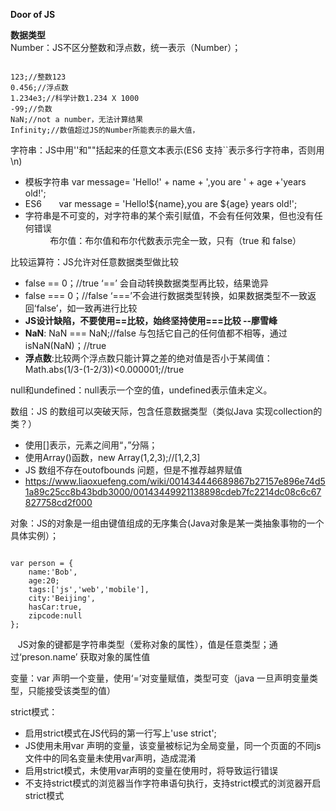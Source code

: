 <b>Door of JS</b>

<b>数据类型</b>    
Number：JS不区分整数和浮点数，统一表示（Number）；
<pre><code>
123;//整数123
0.456;//浮点数
1.234e3;//科学计数1.234 X 1000
-99;//负数
NaN;//not a number，无法计算结果
Infinity;//数值超过JS的Number所能表示的最大值，
</code></pre>

字符串：JS中用''和""括起来的任意文本表示(ES6 支持``表示多行字符串，否则用\n)       
* 模板字符串  var message= 'Hello!' + name + ',you are ' + age +'years old!';        
* ES6        var message = 'Hello!${name},you are ${age} years old!';    
* 字符串是不可变的，对字符串的某个索引赋值，不会有任何效果，但也没有任何错误    
          
布尔值：布尔值和布尔代数表示完全一致，只有（true 和 false）     

比较运算符：JS允许对任意数据类型做比较           
* false == 0；//true  ‘==’ 会自动转换数据类型再比较，结果诡异          
* false === 0；//false ‘===’不会进行数据类型转换，如果数据类型不一致返回‘false’，如一致再进行比较    
* <b>JS设计缺陷，不要使用==比较，始终坚持使用===比较 --廖雪峰</b>      
* <b>NaN</b>:   NaN === NaN;//false 与包括它自己的任何值都不相等，通过isNaN(NaN)；//true     
* <b>浮点数</b>:比较两个浮点数只能计算之差的绝对值是否小于某阈值：Math.abs(1/3-(1-2/3))<0.000001;//true    

null和undefined：null表示一个空的值，undefined表示值未定义。

数组：JS 的数组可以突破天际，包含任意数据类型（类似Java 实现collection的类？）
* 使用[]表示，元素之间用“，”分隔；    
* 使用Array()函数，new Array(1,2,3);//[1,2,3]
* JS 数组不存在outofbounds 问题，但是不推荐越界赋值    
* <url>https://www.liaoxuefeng.com/wiki/001434446689867b27157e896e74d51a89c25cc8b43bdb3000/00143449921138898cdeb7fc2214dc08c6c67827758cd2f000</url>

对象：JS的对象是一组由键值组成的无序集合(Java对象是某一类抽象事物的一个具体实例）；
<pre><code>
var person = {
    name:'Bob',
    age:20;
    tags:['js','web','mobile'],
    city:'Beijing',
    hasCar:true,
    zipcode:null
};
</code></pre>
    JS对象的键都是字符串类型（爱称对象的属性），值是任意类型；通过‘preson.name’ 获取对象的属性值
 
变量：var 声明一个变量，使用‘=’对变量赋值，类型可变（java 一旦声明变量类型，只能接受该类型的值）

strict模式：
* 启用strict模式在JS代码的第一行写上'use strict';
* JS使用未用var 声明的变量，该变量被标记为全局变量，同一个页面的不同js文件中的同名变量未使用var声明，造成混淆    
* 启用strict模式，未使用var声明的变量在使用时，将导致运行错误      
* 不支持strict模式的浏览器当作字符串语句执行，支持strict模式的浏览器开启strict模式



